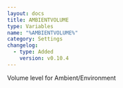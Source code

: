 ```yaml
---
layout: docs
title: AMBIENTVOLUME
type: Variables
name: "%AMBIENTVOLUME%"
category: Settings
changelog:
  - type: Added
    version: v0.10.4
---
```

Volume level for Ambient/Environment
